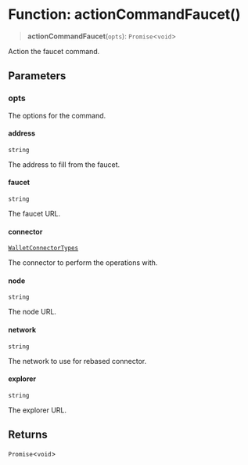 # Function: actionCommandFaucet()

> **actionCommandFaucet**(`opts`): `Promise`\<`void`\>

Action the faucet command.

## Parameters

### opts

The options for the command.

#### address

`string`

The address to fill from the faucet.

#### faucet

`string`

The faucet URL.

#### connector

[`WalletConnectorTypes`](../type-aliases/WalletConnectorTypes.md)

The connector to perform the operations with.

#### node

`string`

The node URL.

#### network

`string`

The network to use for rebased connector.

#### explorer

`string`

The explorer URL.

## Returns

`Promise`\<`void`\>
